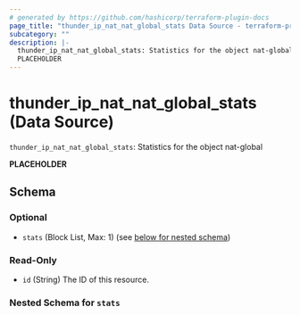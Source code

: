 ```yaml
---
# generated by https://github.com/hashicorp/terraform-plugin-docs
page_title: "thunder_ip_nat_nat_global_stats Data Source - terraform-provider-thunder"
subcategory: ""
description: |-
  thunder_ip_nat_nat_global_stats: Statistics for the object nat-global
  PLACEHOLDER
---
```


# thunder_ip_nat_nat_global_stats (Data Source)

`thunder_ip_nat_nat_global_stats`: Statistics for the object nat-global

__PLACEHOLDER__



<!-- schema generated by tfplugindocs -->
## Schema

### Optional

- `stats` (Block List, Max: 1) (see [below for nested schema](#nestedblock--stats))

### Read-Only

- `id` (String) The ID of this resource.

<a id="nestedblock--stats"></a>
### Nested Schema for `stats`


